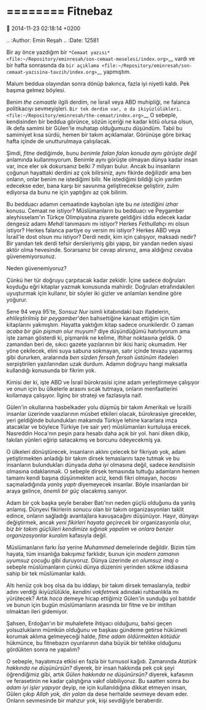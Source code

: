 ========
Fitnebaz
========

:date: 2014-11-23 02:18:14 +0200

.. :Author: Emin Reşah
.. :Date:   12581

Bir ay önce yazdığım bir `*Cemaat
yazısı* <file:~/Repository/eminresah/son-cemaat-meselesi/index.org>`__
vardı ve bir hafta sonrasında da `bir
açıklama <file:~/Repository/eminresah/son-cemaat-yazisina-tavzih/index.org>`__
yapmıştım.

Malum beddua olayından sonra dönüp bakınca, fazla iyi niyetli kaldı. Pek
başıma gelmez böylesi.

Benim *the cemaatle* ilgili derdim, ne İsrail veya ABD muhipliği, ne
falanca politikacıyı sevmeyişleri. `Bir tek derdim var, o da
ikiyüzlülükleri. <file:~/Repository/eminresah/the-cemaat/index.org>`__ O
sebeple, kendisinden bir beddua görünce, sözün içeriği ne kadar kötü
olursa olsun, ilk defa samimi bir Gülen'le muhatap olduğumuzu düşündüm.
Tabii bu samimiyet kısa sürdü, hemen bir takım açıklamalar. Görünüşe göre
birkaç hafta içinde de unutturulmaya çalışılacak.

Şimdi, *fitne* dediğimde, bunu *benimle falan falan konuda aynı görüşte
değil* anlamında kullanmıyorum. Benimle aynı görüşte olmayan dünya kadar
insan var, ince eler sık dokursanız belki 7 milyarı bulur. Ancak bu
insanların çoğunun hayattaki derdini az çok bilirsiniz, aynı fikirde
değilizdir ama ben onların, onlar benim ne istediğimi bilir. Ne
istediğimi bildiği için yardım edecekse eder, bana karşı bir savunma
geliştirecekse geliştirir, zulm ediyorsa da bunu ne için yaptığını az
çok bilirim.

Bu bedduacı adamın cemaatinde kaybolan işte bu *ne istediğini izhar*
konusu. Cemaat ne istiyor? Müslümanların bu bedduacı ve Peygamber
aleyhisselam'ın Türkçe Olimpiyatına ziyarete geldiğini iddia edecek
kadar dengesiz adamı *Mehdi* tanımasını mı istiyor? Herkes *Fethullahçı*
mı olsun istiyor? Herkes falanca partiye oy versin mi istiyor? Herkes
ABD veya İsrail'le dost olsun mu istiyor? Derdi nedir, kim için
çalışıyor, maksadı nedir? Bir yandan tek derdi tefsir dersleriymiş gibi
yapıp, bir yandan neden siyasi aktör olma hevesinde. Sorarsanız bir
cevap alırsınız, ama aldığınız cevaba güvenemiyorsunuz.

Neden güvenemiyoruz?

Çünkü her tür doğruyu çarpıtacak kadar zekidir. İçine sadece doğruları
koyduğu eğri kitaplar yazmak konusunda mahirdir. Doğruları
etrafındakileri uyuşturmak için kullanır, bir söyler iki gizler ve
anlamları kendine göre yoğurur.

Sene 94 veya 95'te, *Sonsuz Nur* isimli kitabındaki bazı ifadelerin,
*ehlileştirilmiş bir peygamber*'den bahsettiğine kanaat ettiğim için tüm
kitaplarını yakmıştım. Hayatta yaktığım kitap sadece onunkilerdir. O
zaman *acaba bir gün pişman olur muyum?* diye düşündüğümü hatırlıyorum
ama işte zaman gösterdi ki, pişmanlık ne kelime, iftihar noktasına
geldik. O zamandan beri de, sıkıcı gazete yazılarının bir ikisi hariç
okumadım. Her yöne çekilecek, elini suya sabuna sokmayan, satır içinde
tevazu yaparmış gibi dururken, aralarında *ben sizden fersah fersah
üstünüm* ifadeleri serpiştirilen yazılarından uzak durdum. Adamın
doğruyu hangi maksatla kullandığı konusunda bir fikrim yok.

Kimisi der ki, işte ABD ve İsrail bürokrasisi içine adam yerleştirmeye
çalışıyor ve onun için bu ülkelerle arasını sıcak tutmaya, onların
menfaatlerini kollamaya çalışıyor. İlginç bir strateji ve fazlasıyla
naif.

Gülen'in okullarına hasbelkader yolu düşmüş bir takım Amerikalı ve
İsrailli insanlar üzerinde vaazlarının müsbet etkileri olacak,
bürokrasiye girecekler, yeri geldiğinde bulundukları makamda Türkiye
lehine kararlara imza atacaklar ve böylece Türkiye (ve sair yer)
müslümanları kurtuluşa erecek. Nasreddin Hoca'nın peşin para hesabı daha
açık bir yol. hani diken dikip, takılan yünleri eğirip satacakmış ve
borcunu ödeyecekmiş ya.

O ülkeleri dönüştürecek, insanların aklını çelecek bir fikriyatı yok,
adam yetiştirmekten anladığı bir takım dirsek temaslarını taze tutmak ve
bu insanların bulundukları dünyada *daha iyi* olmasına değil, sadece
*kendisinin* olmasına odaklanmak. O sebeple dirsek temasında tuttuğu
adamların hemen tamamı kendi başına düşünmekten aciz, kendi fikri
olmayan, *hocası* saçmaladığında *yanlış yaptı* diyemeyecek insanlar.
Böyle insanlardan bir araya gelince, *önemli bir güç* olacakmış sanıyor.

Adam bir çok başka şeyle beraber Batı'nın neden güçlü olduğunu da yanlış
anlamış. Dünyevi fikirlerin *sonucu* olan bir takım organizasyonları
taklit edince, onların sağladığı avantajlara kavuşacağını düşünüyor.
Hayır, dünyayı değiştirmek, ancak *yeni fikirleri hayata geçirecek* bir
organizasyonla olur, *biz bir takım güçlüleri kendimize sığınak yapalım*
ve *onlara benzer organizasyonlar kuralım* kafasıyla değil.

Müslümanların farkı *İsa* yerine *Muhammed* demelerinde değildir. Bizim
tüm hayata, tüm insanlığa bakışımız farklıdır, bunun için *modern
zamanın uyumsuz çocuğu* gibi duruyoruz. Dünya üzerinde *en olumsuz imaj*
o sebeple müslümanların çünkü dünya düzenini yerinden sökme iddiasına
sahip bir tek müslümanlar kaldı.

Altı henüz çok boş olsa da bu iddiayı, bir takım dirsek temaslarıyla,
*tedbir* adını verdiği ikiyüzlülükle, *kendini vakfetmek* adındaki
ruhbanlıkla mı yürütecek? Artık *hoca* demeye hicap ettiğimiz Gülen'in
sunduğu yol batıldır ve bunun için bugün müslümanların arasında bir
fitne ve bir imtihan olmaktan ileri gidemiyor.

Şahsen, Erdoğan'ın bir muhalefete ihtiyacı olduğunu, bahsi geçen
yolsuzlukların mümkün olduğunu ve başkası gündeme getirse hükümeti
korumak aklıma gelmeyeceği halde, *fitne adam öldürmekten kötüdür*
hükmünce, bu fitnebazın oyunlarının daha büyük bir tehlike olduğunu
gördükten sonra ne yapalım?

O sebeple, hayatımıza etkisi en fazla bir turnusol kağıdı. Zamanında
*Atatürk hakkında ne düşünürsün?* diyerek, bir insan hakkında pek çok
şeyi öğrendiğimiz gibi, artık *Gülen hakkında ne düşünürsün?* diyerek,
kafasının ve ferasetinin ne kadar çalıştığına vakıf olabiliyoruz. Bu
saatten sonra *bu adam iyi işler yapıyor* deyip, ne için kullanıldığına
dikkat etmeyen insan, Gülen çıkıp *Allah yok, din yalan* da dese
herhalde sevmeye devam eder. Onların sevmesinde bir mahzur yok, kişi
sevdiğiyle beraberdir.

